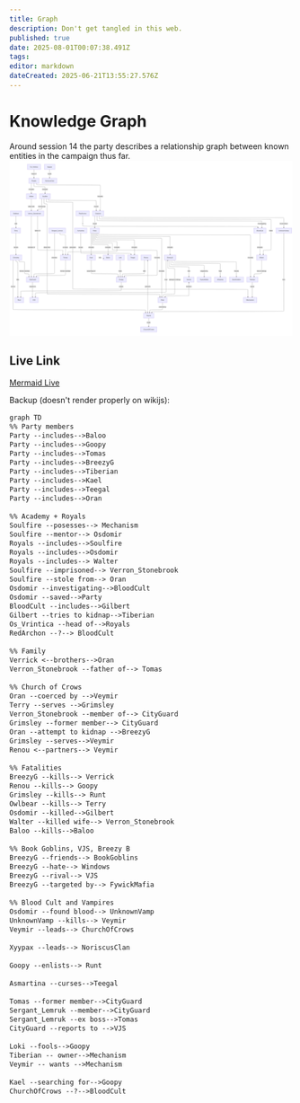 ```yaml
---
title: Graph
description: Don't get tangled in this web.
published: true
date: 2025-08-01T00:07:38.491Z
tags: 
editor: markdown
dateCreated: 2025-06-21T13:55:27.576Z
---
```



# Knowledge Graph
Around session 14 the party describes a relationship graph between known entities in the campaign thus far.
![knowledge_graph.png](/knowledge_graph.png)


## Live Link
[Mermaid Live](https://mermaid.live/edit#pako:eNqFVttuGzcQ_RWCQJ4iGbr5IiFIYSuNgDSuC8tVimIBg9qdlQjxsiC5ljeG_71DcrWmUqWFH-zlOXPhzJmhX2iuC6AzujGs2pKHT5l69478wYxriAS5BmMzFT_7fa5yURdg-_2PN0xofRJZaF01J5EHLdlPvBmA783itBXHJDhTJ8HfGIjTVgAbdhq6M96Z_8GbXuesANmQ9-ReN0xgektdi5IbQKNKW7A2GJFbyLdMcSuPGBKU08bjd7bQkptMRT_HIQ8Wp9H_NCXfmHBgjqJyWRlutYLCE1ZgjFaPS4cHa6P17ohrnRZASqNlyDLcvQ0YAj2BdXzDHFcb3wjsajGvhUtJlj2FSKGWmeo4P_SdC2wUGrZ_IOoMB0ucJjteKFYdNfPOPq4MV47nDJlbYAXRJTIObbiH4trkW60Q_cWnnqQWOveZSS4wHX99nu_Ih34fb--2qNiuyf8qDTormefEYKSVZHA439YYEAEyN3qPp94HGuQaTA4FWXsdfVxBE3r1gK79gQWDJfTIwnBpBTSnw8ZhasPOuWsWNTMFVqu18plpI5ESmT_Q2lyYcyAr91ZTkk5P4iumleR7D0rXvkgVdlHFIpED2BbUMcEdtgx7HF2iox0Xwh5khnU-eEqQduKT6B10XysvpT0qgpkUCOVLReaRoLJOR1H4HUT2vISf6D1so8R9u53CtW58_Rd6LbiyPbL6suyReDtyk96zRK2qIuTmLVqDlLFlLsT_xlUR9PEGGf7ERMjtyzI9d8xswAXtePRzs8cK3rKSs0NyXtQkDBNTBVkxWeHY2rQwpa4RWXui9_Gn2im9V56ZqeTjuFWxrfE3IgLHKyBR43dlq_BM_dU0FXtOKb9r3C15becirsnQXSSAEty6pKuZurYSxcSVn-C8NvZo8-KI-OE6oetE1kswG6bc41eQpn4bk_8hwTNZa5s8KR3Z9wIqbVxYO17-viGZ-qp3PGSiRfJGHbYRIgTLGOIme74rH9lj-DDjCZop__iEUWNYU9yfpAxPQev8qNTtEut2GO3hg8sLOnOmhh7F8kjmP-lLpgjJKK4oCRmd4Z8FlMxvPdqLkGCNrl3EQOwymqlXdFcx9bfW8uDR6HqzpbMSdyl-1VWB4v3EGb7yHSUe_lpwfME6psEhADNHzTk6u7iYXgXPdPZCn-msPx2en02m48FkOJ2OhleX5z3a4PF4cH42uhhcjceXk8FoPJm89uj3kMzwbHo1HJ1PLod4PBoMLyc9CiHibfy3I9eq5Bv6-g9UC_W1)

Backup (doesn't render properly on wikijs):
```mermaid
graph TD
%% Party members
Party --includes-->Baloo
Party --includes-->Goopy
Party --includes-->Tomas
Party --includes-->BreezyG
Party --includes-->Tiberian
Party --includes-->Kael
Party --includes-->Teegal
Party --includes-->Oran

%% Academy + Royals
Soulfire --posesses--> Mechanism
Soulfire --mentor--> Osdomir
Royals --includes-->Soulfire
Royals --includes-->Osdomir
Royals --includes--> Walter
Soulfire --imprisoned--> Verron_Stonebrook
Soulfire --stole from--> Oran
Osdomir --investigating-->BloodCult
Osdomir --saved-->Party
BloodCult --includes-->Gilbert
Gilbert --tries to kidnap-->Tiberian
Os_Vrintica --head of-->Royals
RedArchon --?--> BloodCult

%% Family
Verrick <--brothers-->Oran
Verron_Stonebrook --father of--> Tomas

%% Church of Crows
Oran --coerced by -->Veymir
Terry --serves -->Grimsley
Verron_Stonebrook --member of--> CityGuard
Grimsley --former member--> CityGuard
Oran --attempt to kidnap -->BreezyG
Grimsley --serves-->Veymir
Renou <--partners--> Veymir

%% Fatalities
BreezyG --kills--> Verrick
Renou --kills--> Goopy
Grimsley --kills--> Runt
Owlbear --kills--> Terry
Osdomir --killed-->Gilbert
Walter --killed wife--> Verron_Stonebrook
Baloo --kills-->Baloo

%% Book Goblins, VJS, Breezy B
BreezyG --friends--> BookGoblins
BreezyG --hate--> Windows
BreezyG --rival--> VJS
BreezyG --targeted by--> FywickMafia

%% Blood Cult and Vampires
Osdomir --found blood--> UnknownVamp
UnknownVamp --kills--> Veymir
Veymir --leads--> ChurchOfCrows

Xyypax --leads--> NoriscusClan

Goopy --enlists--> Runt

Asmartina --curses-->Teegal

Tomas --former member-->CityGuard
Sergant_Lemruk --member-->CityGuard
Sergant_Lemruk --ex boss-->Tomas
CityGuard --reports to -->VJS

Loki --fools-->Goopy
Tiberian -- owner-->Mechanism
Veymir -- wants -->Mechanism

Kael --searching for-->Goopy
ChurchOfCrows --?-->BloodCult
```

